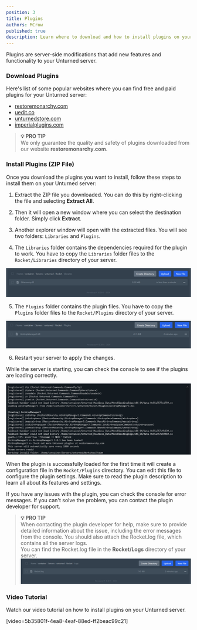 ```yaml
---
position: 3
title: Plugins
authors: MCrow
published: true
description: Learn where to download and how to install plugins on your Unturned server with Rocket.
---
```


Plugins are server-side modifications that add new features and functionality to your Unturned server.

### Download Plugins
Here's list of some popular websites where you can find free and paid plugins for your Unturned server:
- [restoremonarchy.com](https://restoremonarchy.com/plugins)
- [uedit.co](https://uedit.co/RocketMod/Plugins/)
- [unturnedstore.com](https://unturnedstore.com/)
- [imperialplugins.com](https://imperialplugins.com/)

> **💡 PRO TIP**  
> We only guarantee the quality and safety of plugins downloaded from our website **restoremonarchy.com**.

### Install Plugins (ZIP File)
Once you download the plugins you want to install, follow these steps to install them on your Unturned server:

1. Extract the ZIP file you downloaded. You can do this by right-clicking the file and selecting **Extract All**.

2. Then it will open a new window where you can select the destination folder. Simply click **Extract**.

3. Another explorer window will open with the extracted files. You will see two folders: `Libraries` and `Plugins`. 

4. The `Libraries` folder contains the dependencies required for the plugin to work. You have to copy the `Libraries` folder files to the `Rocket/Libraries` directory of your server.

![rocket libraries directory](assets/rocket_libraries_directory.png "Rocket/Libraries directory")

5. The `Plugins` folder contains the plugin files. You have to copy the `Plugins` folder files to the `Rocket/Plugins` directory of your server.

![rocket plugins directory](assets/rocket_plugins_directory.png "Rocket/Plugins directory")

6. Restart your server to apply the changes.

While the server is starting, you can check the console to see if the plugins are loading correctly. 

![loading plugin console](assets/loading_plugin_console.png "Loading plugin in console")

When the plugin is successfully loaded for the first time it will create a configuration file in the `Rocket/Plugins` directory. You can edit this file to configure the plugin settings. Make sure to read the plugin description to learn all about its features and settings.

If you have any issues with the plugin, you can check the console for error messages. If you can't solve the problem, you can contact the plugin developer for support.

> **💡 PRO TIP**  
> When contacting the plugin developer for help, make sure to provide detailed information about the issue, including the error messages from the console. You should also attach the Rocket.log file, which contains all the server logs.  
You can find the Rocket.log file in the **Rocket/Logs** directory of your server.  
![rocket log file](assets/rocket_log_file.png)

### Video Tutorial
Watch our video tutorial on how to install plugins on your Unturned server.

[video=5b35801f-4ea8-4eaf-88ed-ff2beac99c21]